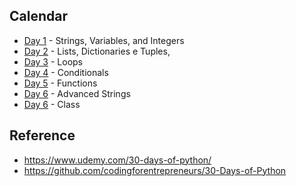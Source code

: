 Calendar
---
- [Day 1](day1) - Strings, Variables, and Integers
- [Day 2](day2) - Lists, Dictionaries e Tuples,
- [Day 3](day3) - Loops
- [Day 4](day4) - Conditionals
- [Day 5](day5) - Functions
- [Day 6](day6) - Advanced Strings
- [Day 6](day7) - Class


Reference
---
- https://www.udemy.com/30-days-of-python/
- https://github.com/codingforentrepreneurs/30-Days-of-Python
